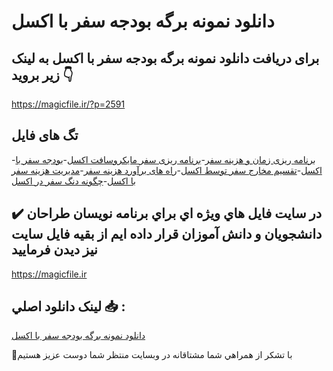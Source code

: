 # دانلود نمونه برگه بودجه سفر با اکسل

## برای دریافت دانلود نمونه برگه بودجه سفر با اکسل به لینک زیر بروید 👇

https://magicfile.ir/?p=2591

## تگ های فایل

-[برنامه ریزی زمان و هزینه سفر](https://magicfile.ir/product/%d9%86%d9%85%d9%88%d9%86%d9%87-%d8%a8%d8%b1%da%af%d9%87-%d8%a8%d9%88%d8%af%d8%ac%d9%87-%d8%b3%d9%81%d8%b1-%d8%a8%d8%a7-%d8%a7%da%a9%d8%b3%d9%84/)-[برنامه ریزی سفر مایکروسافت اکسل](https://magicfile.ir/product/%d9%86%d9%85%d9%88%d9%86%d9%87-%d8%a8%d8%b1%da%af%d9%87-%d8%a8%d9%88%d8%af%d8%ac%d9%87-%d8%b3%d9%81%d8%b1-%d8%a8%d8%a7-%d8%a7%da%a9%d8%b3%d9%84/)-[بودجه سفر با اکسل](https://magicfile.ir/product/%d9%86%d9%85%d9%88%d9%86%d9%87-%d8%a8%d8%b1%da%af%d9%87-%d8%a8%d9%88%d8%af%d8%ac%d9%87-%d8%b3%d9%81%d8%b1-%d8%a8%d8%a7-%d8%a7%da%a9%d8%b3%d9%84/)-[تقسیم مخارج سفر توسط اکسل](https://magicfile.ir/product/%d9%86%d9%85%d9%88%d9%86%d9%87-%d8%a8%d8%b1%da%af%d9%87-%d8%a8%d9%88%d8%af%d8%ac%d9%87-%d8%b3%d9%81%d8%b1-%d8%a8%d8%a7-%d8%a7%da%a9%d8%b3%d9%84/)-[راه های برآورد هزینه سفر](https://magicfile.ir/product/%d9%86%d9%85%d9%88%d9%86%d9%87-%d8%a8%d8%b1%da%af%d9%87-%d8%a8%d9%88%d8%af%d8%ac%d9%87-%d8%b3%d9%81%d8%b1-%d8%a8%d8%a7-%d8%a7%da%a9%d8%b3%d9%84/)-[مدیریت هزینه سفر با اکسل](https://magicfile.ir/product/%d9%86%d9%85%d9%88%d9%86%d9%87-%d8%a8%d8%b1%da%af%d9%87-%d8%a8%d9%88%d8%af%d8%ac%d9%87-%d8%b3%d9%81%d8%b1-%d8%a8%d8%a7-%d8%a7%da%a9%d8%b3%d9%84/)-[چگونه دنگ سفر در اکسل](https://magicfile.ir/product/%d9%86%d9%85%d9%88%d9%86%d9%87-%d8%a8%d8%b1%da%af%d9%87-%d8%a8%d9%88%d8%af%d8%ac%d9%87-%d8%b3%d9%81%d8%b1-%d8%a8%d8%a7-%d8%a7%da%a9%d8%b3%d9%84/)

## ✔️ در سايت فايل هاي ويژه اي براي برنامه نويسان طراحان دانشجويان و دانش آموزان قرار داده ايم از بقيه فايل سايت نيز ديدن فرماييد

https://magicfile.ir


## لينک دانلود اصلي 📥 :

[دانلود نمونه برگه بودجه سفر با اکسل](https://magicfile.ir/product/%d9%86%d9%85%d9%88%d9%86%d9%87-%d8%a8%d8%b1%da%af%d9%87-%d8%a8%d9%88%d8%af%d8%ac%d9%87-%d8%b3%d9%81%d8%b1-%d8%a8%d8%a7-%d8%a7%da%a9%d8%b3%d9%84/) 


🙏با تشکر از همراهي شما مشتاقانه در وبسایت منتظر شما دوست عزیز هستیم

